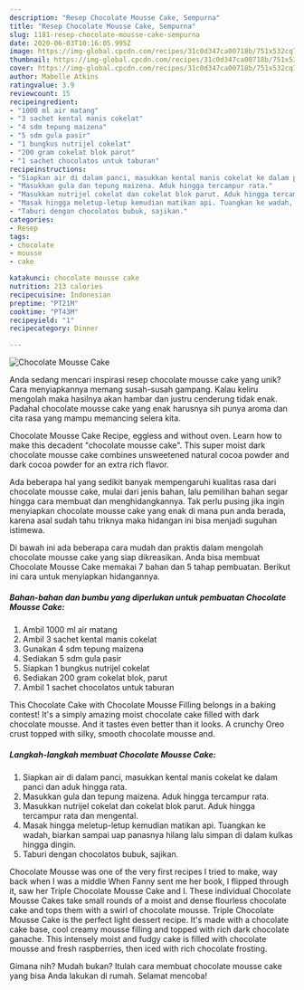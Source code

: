 ```yaml
---
description: "Resep Chocolate Mousse Cake, Sempurna"
title: "Resep Chocolate Mousse Cake, Sempurna"
slug: 1181-resep-chocolate-mousse-cake-sempurna
date: 2020-06-03T10:16:05.995Z
image: https://img-global.cpcdn.com/recipes/31c0d347ca00718b/751x532cq70/chocolate-mousse-cake-foto-resep-utama.jpg
thumbnail: https://img-global.cpcdn.com/recipes/31c0d347ca00718b/751x532cq70/chocolate-mousse-cake-foto-resep-utama.jpg
cover: https://img-global.cpcdn.com/recipes/31c0d347ca00718b/751x532cq70/chocolate-mousse-cake-foto-resep-utama.jpg
author: Mabelle Atkins
ratingvalue: 3.9
reviewcount: 15
recipeingredient:
- "1000 ml air matang"
- "3 sachet kental manis cokelat"
- "4 sdm tepung maizena"
- "5 sdm gula pasir"
- "1 bungkus nutrijel cokelat"
- "200 gram cokelat blok parut"
- "1 sachet chocolatos untuk taburan"
recipeinstructions:
- "Siapkan air di dalam panci, masukkan kental manis cokelat ke dalam panci dan aduk hingga rata."
- "Masukkan gula dan tepung maizena. Aduk hingga tercampur rata."
- "Masukkan nutrijel cokelat dan cokelat blok parut. Aduk hingga tercampur rata dan mengental."
- "Masak hingga meletup-letup kemudian matikan api. Tuangkan ke wadah, biarkan sampai uap panasnya hilang lalu simpan di dalam kulkas hingga dingin."
- "Taburi dengan chocolatos bubuk, sajikan."
categories:
- Resep
tags:
- chocolate
- mousse
- cake

katakunci: chocolate mousse cake 
nutrition: 213 calories
recipecuisine: Indonesian
preptime: "PT21M"
cooktime: "PT43M"
recipeyield: "1"
recipecategory: Dinner

---
```



![Chocolate Mousse Cake](https://img-global.cpcdn.com/recipes/31c0d347ca00718b/751x532cq70/chocolate-mousse-cake-foto-resep-utama.jpg)

Anda sedang mencari inspirasi resep chocolate mousse cake yang unik? Cara menyiapkannya memang susah-susah gampang. Kalau keliru mengolah maka hasilnya akan hambar dan justru cenderung tidak enak. Padahal chocolate mousse cake yang enak harusnya sih punya aroma dan cita rasa yang mampu memancing selera kita.

Chocolate Mousse Cake Recipe, eggless and without oven. Learn how to make this decadent &#34;chocolate mousse cake&#34;. This super moist dark chocolate mousse cake combines unsweetened natural cocoa powder and dark cocoa powder for an extra rich flavor.

Ada beberapa hal yang sedikit banyak mempengaruhi kualitas rasa dari chocolate mousse cake, mulai dari jenis bahan, lalu pemilihan bahan segar hingga cara membuat dan menghidangkannya. Tak perlu pusing jika ingin menyiapkan chocolate mousse cake yang enak di mana pun anda berada, karena asal sudah tahu triknya maka hidangan ini bisa menjadi suguhan istimewa.


Di bawah ini ada beberapa cara mudah dan praktis dalam mengolah chocolate mousse cake yang siap dikreasikan. Anda bisa membuat Chocolate Mousse Cake memakai 7 bahan dan 5 tahap pembuatan. Berikut ini cara untuk menyiapkan hidangannya.

<!--inarticleads1-->

##### Bahan-bahan dan bumbu yang diperlukan untuk pembuatan Chocolate Mousse Cake:

1. Ambil 1000 ml air matang
1. Ambil 3 sachet kental manis cokelat
1. Gunakan 4 sdm tepung maizena
1. Sediakan 5 sdm gula pasir
1. Siapkan 1 bungkus nutrijel cokelat
1. Sediakan 200 gram cokelat blok, parut
1. Ambil 1 sachet chocolatos untuk taburan


This Chocolate Cake with Chocolate Mousse Filling belongs in a baking contest! It&#39;s a simply amazing moist chocolate cake filled with dark chocolate mousse. And it tastes even better than it looks. A crunchy Oreo crust topped with silky, smooth chocolate mousse and. 

<!--inarticleads2-->

##### Langkah-langkah membuat Chocolate Mousse Cake:

1. Siapkan air di dalam panci, masukkan kental manis cokelat ke dalam panci dan aduk hingga rata.
1. Masukkan gula dan tepung maizena. Aduk hingga tercampur rata.
1. Masukkan nutrijel cokelat dan cokelat blok parut. Aduk hingga tercampur rata dan mengental.
1. Masak hingga meletup-letup kemudian matikan api. Tuangkan ke wadah, biarkan sampai uap panasnya hilang lalu simpan di dalam kulkas hingga dingin.
1. Taburi dengan chocolatos bubuk, sajikan.


Chocolate Mousse was one of the very first recipes I tried to make, way back when I was a middle When Fanny sent me her book, I flipped through it, saw her Triple Chocolate Mousse Cake and I. These individual Chocolate Mousse Cakes take small rounds of a moist and dense flourless chocolate cake and tops them with a swirl of chocolate mousse. Triple Chocolate Mousse Cake is the perfect light dessert recipe. It&#39;s made with a chocolate cake base, cool creamy mousse filling and topped with rich dark chocolate ganache. This intensely moist and fudgy cake is filled with chocolate mousse and fresh raspberries, then iced with rich chocolate frosting. 

Gimana nih? Mudah bukan? Itulah cara membuat chocolate mousse cake yang bisa Anda lakukan di rumah. Selamat mencoba!

